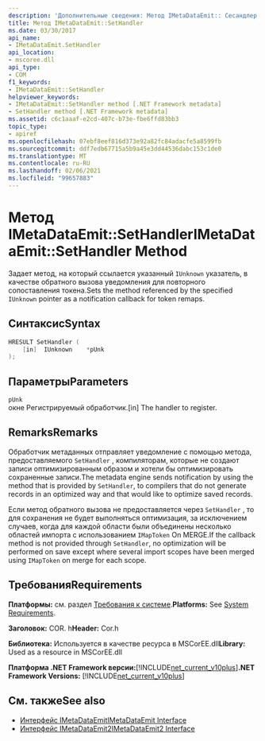 ```yaml
---
description: 'Дополнительные сведения: Метод IMetaDataEmit:: Сесандлер'
title: Метод IMetaDataEmit::SetHandler
ms.date: 03/30/2017
api_name:
- IMetaDataEmit.SetHandler
api_location:
- mscoree.dll
api_type:
- COM
f1_keywords:
- IMetaDataEmit::SetHandler
helpviewer_keywords:
- IMetaDataEmit::SetHandler method [.NET Framework metadata]
- SetHandler method [.NET Framework metadata]
ms.assetid: c6c1aaaf-e2cd-407c-b73e-fbe6ffd83bb3
topic_type:
- apiref
ms.openlocfilehash: 07ebf8eef816d373e92a82fc84adacfe5a8599fb
ms.sourcegitcommit: ddf7edb67715a5b9a45e3dd44536dabc153c1de0
ms.translationtype: MT
ms.contentlocale: ru-RU
ms.lasthandoff: 02/06/2021
ms.locfileid: "99657883"
---
```

# <a name="imetadataemitsethandler-method"></a><span data-ttu-id="d920e-103">Метод IMetaDataEmit::SetHandler</span><span class="sxs-lookup"><span data-stu-id="d920e-103">IMetaDataEmit::SetHandler Method</span></span>

<span data-ttu-id="d920e-104">Задает метод, на который ссылается указанный `IUnknown` указатель, в качестве обратного вызова уведомления для повторного сопоставления токена.</span><span class="sxs-lookup"><span data-stu-id="d920e-104">Sets the method referenced by the specified `IUnknown` pointer as a notification callback for token remaps.</span></span>  
  
## <a name="syntax"></a><span data-ttu-id="d920e-105">Синтаксис</span><span class="sxs-lookup"><span data-stu-id="d920e-105">Syntax</span></span>  
  
```cpp  
HRESULT SetHandler (
    [in]  IUnknown    *pUnk  
);  
```  
  
## <a name="parameters"></a><span data-ttu-id="d920e-106">Параметры</span><span class="sxs-lookup"><span data-stu-id="d920e-106">Parameters</span></span>  

 `pUnk`  
 <span data-ttu-id="d920e-107">окне Регистрируемый обработчик.</span><span class="sxs-lookup"><span data-stu-id="d920e-107">[in] The handler to register.</span></span>  
  
## <a name="remarks"></a><span data-ttu-id="d920e-108">Remarks</span><span class="sxs-lookup"><span data-stu-id="d920e-108">Remarks</span></span>  

 <span data-ttu-id="d920e-109">Обработчик метаданных отправляет уведомление с помощью метода, предоставляемого `SetHandler` , компиляторам, которые не создают записи оптимизированным образом и хотели бы оптимизировать сохраненные записи.</span><span class="sxs-lookup"><span data-stu-id="d920e-109">The metadata engine sends notification by using the method that is provided by `SetHandler`, to compilers that do not generate records in an optimized way and that would like to optimize saved records.</span></span>  
  
 <span data-ttu-id="d920e-110">Если метод обратного вызова не предоставляется через `SetHandler` , то для сохранения не будет выполняться оптимизация, за исключением случаев, когда для каждой области были объединены несколько областей импорта с использованием `IMapToken` On MERGE.</span><span class="sxs-lookup"><span data-stu-id="d920e-110">If the callback method is not provided through `SetHandler`, no optimization will be performed on save except where several import scopes have been merged using `IMapToken` on merge for each scope.</span></span>  
  
## <a name="requirements"></a><span data-ttu-id="d920e-111">Требования</span><span class="sxs-lookup"><span data-stu-id="d920e-111">Requirements</span></span>  

 <span data-ttu-id="d920e-112">**Платформы:** см. раздел [Требования к системе](../../get-started/system-requirements.md).</span><span class="sxs-lookup"><span data-stu-id="d920e-112">**Platforms:** See [System Requirements](../../get-started/system-requirements.md).</span></span>  
  
 <span data-ttu-id="d920e-113">**Заголовок:** COR. h</span><span class="sxs-lookup"><span data-stu-id="d920e-113">**Header:** Cor.h</span></span>  
  
 <span data-ttu-id="d920e-114">**Библиотека:** Используется в качестве ресурса в MSCorEE.dll</span><span class="sxs-lookup"><span data-stu-id="d920e-114">**Library:** Used as a resource in MSCorEE.dll</span></span>  
  
 <span data-ttu-id="d920e-115">**Платформа .NET Framework версии:**[!INCLUDE[net_current_v10plus](../../../../includes/net-current-v10plus-md.md)]</span><span class="sxs-lookup"><span data-stu-id="d920e-115">**.NET Framework Versions:** [!INCLUDE[net_current_v10plus](../../../../includes/net-current-v10plus-md.md)]</span></span>  
  
## <a name="see-also"></a><span data-ttu-id="d920e-116">См. также</span><span class="sxs-lookup"><span data-stu-id="d920e-116">See also</span></span>

- [<span data-ttu-id="d920e-117">Интерфейс IMetaDataEmit</span><span class="sxs-lookup"><span data-stu-id="d920e-117">IMetaDataEmit Interface</span></span>](imetadataemit-interface.md)
- [<span data-ttu-id="d920e-118">Интерфейс IMetaDataEmit2</span><span class="sxs-lookup"><span data-stu-id="d920e-118">IMetaDataEmit2 Interface</span></span>](imetadataemit2-interface.md)
